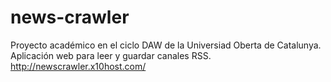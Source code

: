 # news-crawler
Proyecto académico en el ciclo DAW de la Universiad Oberta de Catalunya. Aplicación web para leer y guardar canales RSS.
http://newscrawler.x10host.com/
